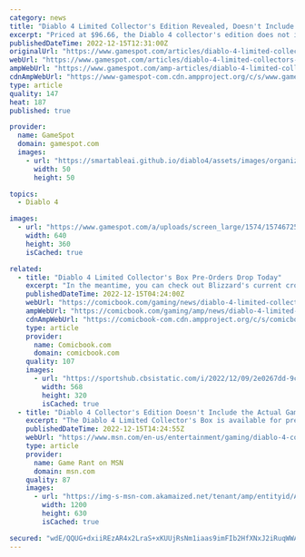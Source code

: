 ```yaml
---
category: news
title: "Diablo 4 Limited Collector's Edition Revealed, Doesn't Include The Game"
excerpt: "Priced at $96.66, the Diablo 4 collector's edition does not include a copy of the game but does sport some killer mood lighting."
publishedDateTime: 2022-12-15T12:31:00Z
originalUrl: "https://www.gamespot.com/articles/diablo-4-limited-collectors-edition-revealed-doesnt-include-the-game/1100-6510094/"
webUrl: "https://www.gamespot.com/articles/diablo-4-limited-collectors-edition-revealed-doesnt-include-the-game/1100-6510094/"
ampWebUrl: "https://www.gamespot.com/amp-articles/diablo-4-limited-collectors-edition-revealed-doesnt-include-the-game/1100-6510094/"
cdnAmpWebUrl: "https://www-gamespot-com.cdn.ampproject.org/c/s/www.gamespot.com/amp-articles/diablo-4-limited-collectors-edition-revealed-doesnt-include-the-game/1100-6510094/"
type: article
quality: 147
heat: 187
published: true

provider:
  name: GameSpot
  domain: gamespot.com
  images:
    - url: "https://smartableai.github.io/diablo4/assets/images/organizations/gamespot.com-50x50.jpg"
      width: 50
      height: 50

topics:
  - Diablo 4

images:
  - url: "https://www.gamespot.com/a/uploads/screen_large/1574/15746725/4072834-preview_diablo4_v2_site.jpg"
    width: 640
    height: 360
    isCached: true

related:
  - title: "Diablo 4 Limited Collector's Box Pre-Orders Drop Today"
    excerpt: "In the meantime, you can check out Blizzard's current crop of Diablo 4 merch right here. The lineup includes the Diablo IV Inarius Collector's Edition Pin, the Diablo: Tales From the Horadric Library ..."
    publishedDateTime: 2022-12-15T04:24:00Z
    webUrl: "https://comicbook.com/gaming/news/diablo-4-limited-collectors-box-preorder/"
    ampWebUrl: "https://comicbook.com/gaming/amp/news/diablo-4-limited-collectors-box-preorder/"
    cdnAmpWebUrl: "https://comicbook-com.cdn.ampproject.org/c/s/comicbook.com/gaming/amp/news/diablo-4-limited-collectors-box-preorder/"
    type: article
    provider:
      name: Comicbook.com
      domain: comicbook.com
    quality: 107
    images:
      - url: "https://sportshub.cbsistatic.com/i/2022/12/09/2e0267dd-9c79-42d2-9464-f55b4521cfa6/batman-suicide-squad.jpg?width=568&height=320"
        width: 568
        height: 320
        isCached: true
  - title: "Diablo 4 Collector's Edition Doesn't Include the Actual Game"
    excerpt: "The Diablo 4 Limited Collector's Box is available for pre-purchase, but the rare edition doesn't actually come with a copy of the game itself."
    publishedDateTime: 2022-12-15T14:24:55Z
    webUrl: "https://www.msn.com/en-us/entertainment/gaming/diablo-4-collectors-edition-doesnt-include-the-actual-game/ar-AA15kFZW"
    type: article
    provider:
      name: Game Rant on MSN
      domain: msn.com
    quality: 87
    images:
      - url: "https://img-s-msn-com.akamaized.net/tenant/amp/entityid/AA15kV8N.img?h=630&w=1200&m=6&q=60&o=t&l=f&f=jpg&x=376&y=157"
        width: 1200
        height: 630
        isCached: true

secured: "wdE/QQUG+dxiiREzAR4x2LraS+xKUUjRsNm1iaas9imFIb2HfXNxJ2iRuqWWAfsIgeL65U6l0G/6uXiGVeWScIKGolU/DQrucdT+lfdWCGghMlH7ld160uvv/TI2dMX5tO/jJyvW54mz8YNuQNNGG/1k+PTbqt8h8auq227Nw32tWkSTt3GpMddBfD2LCXFAH97/jNKinWSlp0B2YzYef7LTZc657Ilh6poER7Vl594ipo9ZcnAo87WlI9bh68FQ7D8YUoFQnzx5iGCLZwiBPFpnLj/BNJmYM6A6c2zFnTmPbkQWpNpwSGrDkSJp/bR3xUDAxTLI1NJfv+YmtDpJioRAbF3ka/SJ/qifiHGsSJA=;s5f3Rg1zCaols6BN39lIyw=="
---
```


